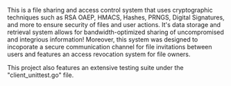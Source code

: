 This is a file sharing and access control system that uses cryptographic techniques such as RSA OAEP, HMACS, Hashes, PRNGS, Digital Signatures, and more to ensure security of files and user actions. It's data storage and retrieval system allows for bandwidth-optimized sharing of uncompromised and integrious information! Moreover, this system was designed to incoporate a secure communication channel for file invitations between users and features an access revocation system for file owners. 

This project also features an extensive testing suite under the "client_unittest.go" file.
